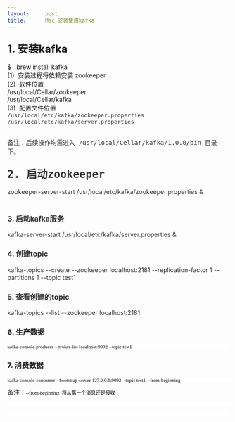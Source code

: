 ```yaml
---
layout:     post
title:      Mac 安装使用kafka
---
```

<div id="article_content" class="article_content clearfix csdn-tracking-statistics" data-pid="blog" data-mod="popu_307" data-dsm="post">
								            <link rel="stylesheet" href="https://csdnimg.cn/release/phoenix/template/css/ck_htmledit_views-f76675cdea.css">
						<div class="htmledit_views" id="content_views">
                
<h3><span style="font-size:24px;">1. 安装kafka</span></h3>
<div>$   brew install kafka</div>
<div>(1)  安装过程将依赖安装 zookeeper</div>
<div>(2)  软件位置</div>
<div>/usr/local/Cellar/zookeeper<br></div>
<div>/usr/local/Cellar/kafka<br></div>
<div>(3)  配置文件位置</div>
<div><span style="color:rgb(51,51,51);font-family:'Source Code Pro', monospace;font-size:12.600001335144043px;"><span style="color:rgb(51,51,51);font-family:'Source Code Pro', monospace;font-size:12.600001335144043px;">/usr/</span><span class="hljs-keyword" style="font-family:'Source Code Pro', monospace;font-size:12.600001335144043px;">local</span><span style="color:rgb(51,51,51);font-family:'Source Code Pro', monospace;font-size:12.600001335144043px;">/etc/kafka/zookeeper.properties</span><br></span></div>
<div><span style="color:rgb(51,51,51);font-family:'Source Code Pro', monospace;font-size:12.600001335144043px;">/usr/</span><span class="hljs-keyword" style="font-family:'Source Code Pro', monospace;font-size:12.600001335144043px;">local</span><span style="color:rgb(51,51,51);font-family:'Source Code Pro', monospace;font-size:12.600001335144043px;">/etc/kafka/server.properties</span><br></div>
<div><span style="color:rgb(51,51,51);font-family:'Source Code Pro', monospace;font-size:12.600001335144043px;"><br></span></div>
<p><span style="font-family:'Source Code Pro', monospace;font-size:14px;color:#333333;"><span>备注：后续操作均需进入 /usr/local/Cellar/kafka/1.0.0/bin 目录下。</span></span></p>
<h3><span style="font-family:'Source Code Pro', monospace;font-size:24px;color:#333333;"><span>2. 启动zookeeper</span></span></h3>
<div><span style="color:rgb(47,47,47);background-color:rgb(255,255,255);">zookeeper-server-start /usr/local/etc/kafka/zookeeper.properties &amp;</span><br></div>
<div><span style="color:rgb(47,47,47);background-color:rgb(255,255,255);"><br></span></div>
<h3><span style="color:#2f2f2f;"><span style="background-color:rgb(255,255,255);">3. 启动kafka服务</span></span></h3>
<div><span style="color:#2f2f2f;"><span style="background-color:rgb(255,255,255);"><span style="color:rgb(47,47,47);background-color:rgb(255,255,255);">kafka-server-start /usr/local/etc/kafka/server.properties &amp;</span><br></span></span></div>
<h3><span style="color:#2f2f2f;"><span style="background-color:rgb(255,255,255);"><span style="color:rgb(47,47,47);background-color:rgb(255,255,255);">4. 创建topic</span></span></span></h3>
<div><span style="color:#2f2f2f;"><span style="background-color:rgb(255,255,255);"><span style="color:rgb(47,47,47);background-color:rgb(255,255,255);"><span style="color:rgb(47,47,47);background-color:rgb(255,255,255);">kafka-topics --create --zookeeper localhost:2181
 --replication-factor 1 --partitions 1 --topic test1</span><br></span></span></span></div>
<h3><span style="color:#2f2f2f;"><span style="background-color:rgb(255,255,255);"><span style="color:rgb(47,47,47);background-color:rgb(255,255,255);">5. 查看创建的topic</span></span></span></h3>
<div><span style="color:rgb(47,47,47);background-color:rgb(255,255,255);">kafka-topics --list --zookeeper localhost:2181</span>  </div>
<h3>6. 生产数据</h3>
<div>
<p style="font-size:11px;line-height:normal;font-family:Menlo;color:rgb(0,0,0);background-color:rgb(255,255,255);">
<span>kafka-console-producer --broker-list localhost:9092 --topic test1</span></p>
<h3>7. 消费数据</h3>
<p style="font-size:11px;line-height:normal;font-family:Menlo;color:rgb(0,0,0);background-color:rgb(255,255,255);">
</p>
<p style="font-size:11px;line-height:normal;font-family:Menlo;color:rgb(0,0,0);background-color:rgb(255,255,255);">
<span>kafka-console-consumer --bootstrap-server 127.0.0.1:9092 --topic test1 --from-beginning</span></p>
备注：<span style="color:rgb(0,0,0);font-family:Menlo;font-size:11px;text-align:justify;background-color:rgb(255,255,255);">--from-beginning  将从第一个消息还是接收</span>
<p style="font-size:11px;line-height:normal;font-family:Menlo;color:rgb(0,0,0);background-color:rgb(255,255,255);">
<span style="color:rgb(0,0,0);font-family:Menlo;font-size:11px;text-align:justify;background-color:rgb(255,255,255);"><br></span></p>
<p style="font-size:11px;line-height:normal;font-family:Menlo;color:rgb(0,0,0);background-color:rgb(255,255,255);">
<span style="color:rgb(0,0,0);font-family:Menlo;font-size:11px;text-align:justify;background-color:rgb(255,255,255);"><br></span></p>
<br></div>
<p><br></p>
            </div>
                </div>